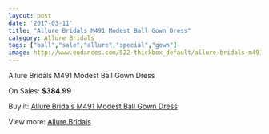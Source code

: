 ```yaml
---
layout: post
date: '2017-03-11'
title: "Allure Bridals M491 Modest Ball Gown Dress"
category: Allure Bridals
tags: ["ball","sale","allure","special","gown"]
image: http://www.eudances.com/522-thickbox_default/allure-bridals-m491-modest-ball-gown-dress.jpg
---
```

Allure Bridals M491 Modest Ball Gown Dress

On Sales: **$384.99**
<a href="https://www.eudances.com/en/allure-bridals/164-allure-bridals-m491-modest-ball-gown-dress.html"><amp-img layout="responsive" width="600" height="600" src="//www.eudances.com/522-thickbox_default/allure-bridals-m491-modest-ball-gown-dress.jpg" alt="Allure Bridals M491 Modest Ball Gown Dress 0" /></a>
<a href="https://www.eudances.com/en/allure-bridals/164-allure-bridals-m491-modest-ball-gown-dress.html"><amp-img layout="responsive" width="600" height="600" src="//www.eudances.com/524-thickbox_default/allure-bridals-m491-modest-ball-gown-dress.jpg" alt="Allure Bridals M491 Modest Ball Gown Dress 1" /></a>
<a href="https://www.eudances.com/en/allure-bridals/164-allure-bridals-m491-modest-ball-gown-dress.html"><amp-img layout="responsive" width="600" height="600" src="//www.eudances.com/523-thickbox_default/allure-bridals-m491-modest-ball-gown-dress.jpg" alt="Allure Bridals M491 Modest Ball Gown Dress 2" /></a>

Buy it: [Allure Bridals M491 Modest Ball Gown Dress](https://www.eudances.com/en/allure-bridals/164-allure-bridals-m491-modest-ball-gown-dress.html "Allure Bridals M491 Modest Ball Gown Dress")

View more: [Allure Bridals](https://www.eudances.com/en/2-allure-bridals "Allure Bridals")